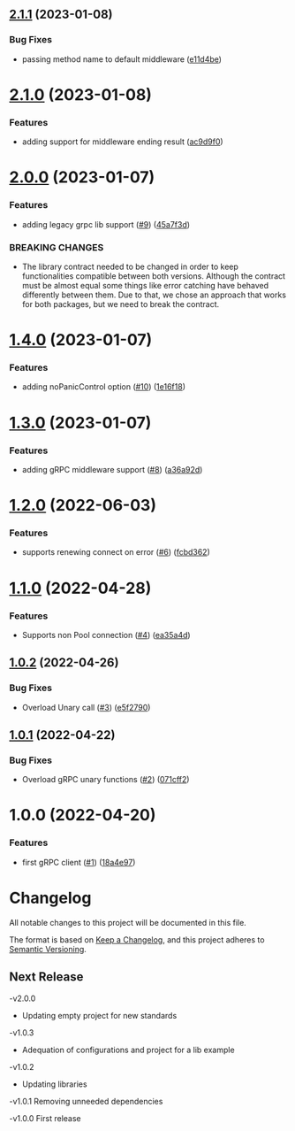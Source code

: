 ## [2.1.1](https://github.com/Codibre/grpc-base-client/compare/v2.1.0...v2.1.1) (2023-01-08)


### Bug Fixes

* passing method name to default middleware ([e11d4be](https://github.com/Codibre/grpc-base-client/commit/e11d4beb0adf7c3842d433c64ed151010216dab2))

# [2.1.0](https://github.com/Codibre/grpc-base-client/compare/v2.0.0...v2.1.0) (2023-01-08)


### Features

* adding support for middleware ending result ([ac9d9f0](https://github.com/Codibre/grpc-base-client/commit/ac9d9f04a8af272d7808b27881edff787b3eebeb))

# [2.0.0](https://github.com/Codibre/grpc-base-client/compare/v1.4.0...v2.0.0) (2023-01-07)


### Features

* adding legacy grpc lib support ([#9](https://github.com/Codibre/grpc-base-client/issues/9)) ([45a7f3d](https://github.com/Codibre/grpc-base-client/commit/45a7f3d89c81a00afc63cf71061aa94aa4b78b1a))


### BREAKING CHANGES

* The library contract needed to be changed in order to keep functionalities compatible between both versions.
Although the contract must be almost equal some things like error catching have behaved differently between them. Due to that,
we chose an approach that works for both packages, but we need to break the contract.

# [1.4.0](https://github.com/Codibre/grpc-base-client/compare/v1.3.0...v1.4.0) (2023-01-07)


### Features

* adding noPanicControl option ([#10](https://github.com/Codibre/grpc-base-client/issues/10)) ([1e16f18](https://github.com/Codibre/grpc-base-client/commit/1e16f188a615495df44d5f436cd2b213d9dae3f4))

# [1.3.0](https://github.com/Codibre/grpc-base-client/compare/v1.2.0...v1.3.0) (2023-01-07)


### Features

* adding gRPC middleware support ([#8](https://github.com/Codibre/grpc-base-client/issues/8)) ([a36a92d](https://github.com/Codibre/grpc-base-client/commit/a36a92d5829986949082208891ced81ecbc6ffc3))

# [1.2.0](https://github.com/Codibre/grpc-base-client/compare/v1.1.0...v1.2.0) (2022-06-03)


### Features

* supports renewing connect on error ([#6](https://github.com/Codibre/grpc-base-client/issues/6)) ([fcbd362](https://github.com/Codibre/grpc-base-client/commit/fcbd3624a64156a3907423ef1596bab1653b7683))

# [1.1.0](https://github.com/Codibre/grpc-base-client/compare/v1.0.2...v1.1.0) (2022-04-28)


### Features

* Supports non Pool connection ([#4](https://github.com/Codibre/grpc-base-client/issues/4)) ([ea35a4d](https://github.com/Codibre/grpc-base-client/commit/ea35a4dc5120a625e0b1036e0cc688bbadd99e76))

## [1.0.2](https://github.com/Codibre/grpc-base-client/compare/v1.0.1...v1.0.2) (2022-04-26)


### Bug Fixes

* Overload Unary call ([#3](https://github.com/Codibre/grpc-base-client/issues/3)) ([e5f2790](https://github.com/Codibre/grpc-base-client/commit/e5f2790c30dbf85119ad1544ee6de2f103c01661))

## [1.0.1](https://github.com/Codibre/grpc-base-client/compare/v1.0.0...v1.0.1) (2022-04-22)


### Bug Fixes

* Overload gRPC unary functions ([#2](https://github.com/Codibre/grpc-base-client/issues/2)) ([071cff2](https://github.com/Codibre/grpc-base-client/commit/071cff28168d3bc03085b2be5a27a238b64b55bc))

# 1.0.0 (2022-04-20)


### Features

* first gRPC client ([#1](https://github.com/Codibre/grpc-base-client/issues/1)) ([18a4e97](https://github.com/Codibre/grpc-base-client/commit/18a4e97c4845b40863314ec914f04859c0924567))

# Changelog
  All notable changes to this project will be documented in this file.

  The format is based on [Keep a Changelog](https://keepachangelog.com/en/1.0.0/),
  and this project adheres to [Semantic Versioning](https://semver.org/spec/v2.0.0.html).

  ## Next Release



-v2.0.0

- Updating empty project for new standards

-v1.0.3

- Adequation of configurations and project for a lib example

-v1.0.2

- Updating libraries


-v1.0.1
  Removing unneeded dependencies

-v1.0.0
  First release
